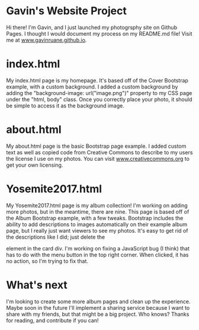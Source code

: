 # Gavin's Website Project
Hi there! I'm Gavin, and I just launched my photogrsphy site on Github Pages. I thought I would document my process on my README.md file! Visit me at www.gavinruane.github.io. 
# index.html
My index.html page is my homepage. It's based off of the Cover Bootstrap example, with a custom background. I added a custom background by adding the "background-image: url("image.png")" property to my CSS page under the "html, body" class. Once you correctly place your photo, it should be simple to access it as the background image.
# about.html
My about.html page is the basic Bootstrap page example. I added custom text as well as copied code from Creative Commons to describe to my users the license I use on my photos. You can visit www.creativecommons.org to get your own licensing.
# Yosemite2017.html
My Yosemite2017.html page is my album collection! I'm working on adding more photos, but in the meantime, there are nine. This page is based off of the Album Bootstrap example, with a few tweaks. Bootstrap includes the ability to add descriptions to images automatically on their example album page, but I really just want viewers to see my photos. It's easy to get rid of the descriptions like I did; just delete the <p> element in the card div. I'm working on fixing a JavaScript bug (I think) that has to do with the menu button in the top right corner. When clicked, it has no action, so I'm trying to fix that.
  # What's next
  I'm looking to create some more album pages and clean up the experience. Maybe soon in the future I'll implement a sharing service because I want to share with my friends, but that might be a big project. Who knows? Thanks for reading, and contribute if you can!
